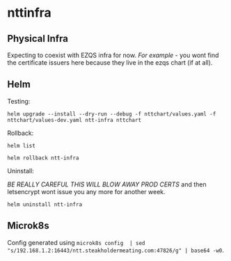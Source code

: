 # nttinfra

## Physical Infra

Expecting to coexist with EZQS infra for now. *For example* - you wont find the
certificate issuers here because they live in the ezqs chart (if at all).


## Helm

Testing:

```helm upgrade --install --dry-run --debug -f nttchart/values.yaml -f nttchart/values-dev.yaml ntt-infra nttchart```

Rollback:

```helm list```

```helm rollback ntt-infra```

Uninstall:

*BE REALLY CAREFUL THIS WILL BLOW AWAY PROD CERTS* and then letsencrypt wont issue you any more for another week.

```helm uninstall ntt-infra```

## Microk8s

Config generated using `microk8s config  | sed "s/192.168.1.2:16443/ntt.steakholdermeating.com:47826/g" | base64 -w0`.